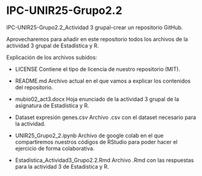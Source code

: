 # IPC-UNIR25-Grupo2.2
IPC-UNIR25-Grupo2.2_Actividad 3 grupal-crear un repositorio GitHub. 

Aprovecharemos para añadir en este repositorio todos los archivos de la actividad 3 grupal de Estadística y R.

Explicación de los archivos subidos:

- LICENSE
Contiene el tipo de licencia de nuestro repositorio (MIT).

- README.md
Archivo actual en el que vamos a explicar los contenidos del repositorio.

- mubio02_act3.docx
Hoja enunciado de la actividad 3 grupal de la asignatura de Estadística y R.

- Dataset expresión genes.csv
Archivo .csv con el dataset necesario para la actividad.

- UNIR25_Grupo2_2.ipynb
Archivo de google colab en el que compartiremos nuestros códigos de RStudio para poder hacer el ejercicio de forma colaborativa.

- Estadística_Actividad3_Grupo2.2.Rmd
Archivo .Rmd con las respuestas para la actividad 3 de Estadística y R.
